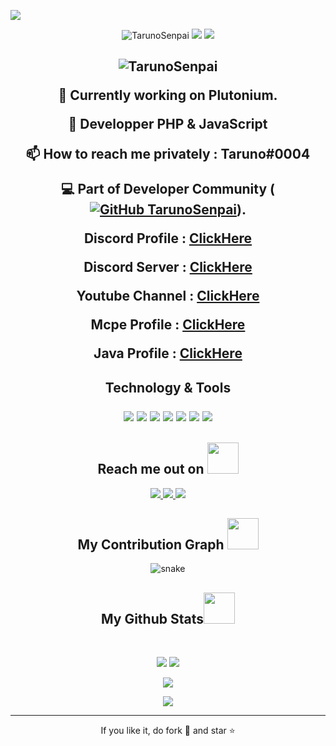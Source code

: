 <!--  https://ritik307.github.io/portfolio/  -->
<p align="center">
 
</p align="center">
<img src="https://github.com/ritik307/ritik307/blob/main/images/newbg(1).png" />

<p align="center">
 
 <img src="https://komarev.com/ghpvc/?username=skilozz&label=Profile%20views&color=green&style=flat" alt="TarunoSenpai" />
 <img src="https://badges.pufler.dev/repos/TarunoSenpai"/>
 <img src="https://badges.pufler.dev/commits/monthly/TarunoSenpai" />

</p>

<h2 align="center"><img src="https://komarev.com/ghpvc/?username=skilozz&label=Profile%20views&color=0e75b6&style=flat" alt="TarunoSenpai" /> </p>

:telescope: Currently working on Plutonium.</p>
:seedling: Developper PHP & JavaScript</p>
:mailbox: How to reach me privately : Taruno#0004</p>
:computer: Part of Developer Community ([![GitHub TarunoSenpai](https://img.shields.io/github/followers/TarunoSenpai?label=follow&style=social)](https://github.com/TarunoSenpai)).</p>

Discord Profile : [ClickHere](https://discord.bio/Taruno)</p>
Discord Server : [ClickHere](https://discord.gg/Q3MzGZk)</p>
Youtube Channel : [ClickHere](https://www.youtube.com/channel/UCoHPBUQQq6ARChqOMEx6c5Q)</p>
Mcpe Profile : [ClickHere](https://xboxgamertag.com/search/TarunoMC)</p>
Java Profile : [ClickHere](https://fr.namemc.com/profile/Taruno.2)</p>

<h2 align="center">Technology & Tools

<p align="center">
<img src="https://img.shields.io/badge/-php-purple?style=flat-square&logo=php"/>
<img src="https://img.shields.io/badge/-Nodejs-black?style=flat-square&logo=Node.js"/>
<img src="https://img.shields.io/badge/-javascript-yellow?style=flat-square&logo=javascript"/>
<img src="https://img.shields.io/badge/-pocketmine-blue?style=flat-square&logo=pocketmine"/>
<img src="https://img.shields.io/badge/-GitHub-black?style=flat-square&logo=github"/>
<img src="https://img.shields.io/badge/-visualstudiocode-blue?style=flat-square&logo=visualstudiocode"/>
<img src="https://img.shields.io/badge/-discord-blue?style=flat-square&logo=discord"/>
</p>

<h2 align="center">Reach me out on <img src="https://media0.giphy.com/media/jqNPzdTTxQfOgOqpO4/source.gif" width="50"></h2>

<p align="center">
<!-- <img src="https://img.shields.io/badge/-ritik-purple?style=flat-square&logo=instagram&logoColor=white&link=https://www.instagram.com/pinkdogg307/"/> -->
<a href="mailto: ritikpr307@gmail.com">
 <img src="https://img.shields.io/badge/-ritikpr307-c14438?style=flat-square&logo=Gmail&logoColor=white&link=mailto:ritikpr307@gmail.com"/>
</a>
<a href="https://www.linkedin.com/in/ritik-rawal-698a18142/">
 <img src="https://img.shields.io/badge/-ritikrawal-blue?style=flat-square&logo=Linkedin&logoColor=white&link=https://www.linkedin.com/in/ritik-rawal-698a18142/"/>
</a>
 <a href="https://twitter.com/ritikhere307">
 <img src="https://img.shields.io/badge/-ritikhere307-blue?style=flat-square&logo=twitter&logoColor=white&link=https://twitter.com/ritikhere307"/>
</a>
</p>


<h2 align="center">
  My Contribution Graph <img src="https://media.giphy.com/media/xUA7aZeLE2e0P7Znz2/giphy.gif" width="50">
</h2>
<p align="center">
  <img src="https://github.com/ritik307/ritik307/raw/output/github-contribution-grid-snake.svg" alt="snake"></center>
</p>

<h2 align="center">
  My Github Stats<img src="https://media.giphy.com/media/VgCDAzcKvsR6OM0uWg/giphy.gif" width="50">
</h2>
 
<br>

<p align = "center">
  <img  src = "https://github-readme-stats.vercel.app/api?username=ritik307&show_icons=true&theme=radical&line_height=27">
  <img src = "https://github-readme-stats.vercel.app/api/top-langs/?username=ritik307&hide=html,css,java,shaderlab,kotlin,hlsl&theme=radical">
</p>

<p align = "center">
 <img  src="https://github-readme-streak-stats.herokuapp.com/?user=ritik307&show_icons=true&locale=en&layout=compact&theme=radical&line_height=0" />
</p> 

<p align = "center">
 <img src="https://activity-graph.herokuapp.com/graph?username=ritik307&theme=redical">
</p> 
<hr>
<p align="center">If you like it, do fork 🍴 and star ⭐</p>
